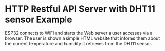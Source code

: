 ﻿# HTTP Restful API Server with DHT11 sensor Example
ESP32 connects to WiFi and starts the Web server a user accesses via a browser. The user is shown a simple HTML website that informs them about the current temperature and humidity  it retrieves from the DHT11 sensor.

